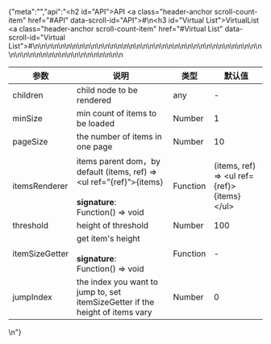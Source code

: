 {"meta":"","api":"<h2 id=\"API\">API <a class=\"header-anchor scroll-count-item\" href=\"#API\" data-scroll-id=\"API\">#</a></h2>\n<h3 id=\"Virtual List\">VirtualList <a class=\"header-anchor scroll-count-item\" href=\"#Virtual List\" data-scroll-id=\"Virtual List\">#</a></h3>\n<table>\n<thead>\n<tr>\n<th>&#x53C2;&#x6570;</th>\n<th>&#x8BF4;&#x660E;</th>\n<th>&#x7C7B;&#x578B;</th>\n<th>&#x9ED8;&#x8BA4;&#x503C;</th>\n</tr>\n</thead>\n<tbody>\n<tr>\n<td>children</td>\n<td>child node to be rendered</td>\n<td>any</td>\n<td>-</td>\n</tr>\n<tr>\n<td>minSize</td>\n<td>min count of items to be loaded</td>\n<td>Number</td>\n<td>1</td>\n</tr>\n<tr>\n<td>pageSize</td>\n<td>the number of items in one page</td>\n<td>Number</td>\n<td>10</td>\n</tr>\n<tr>\n<td>itemsRenderer</td>\n<td>items parent dom&#xFF0C;by default (items, ref) =&gt; <ul ref=\"{ref}\">{items}</ul><br><br><strong>signature</strong>:<br>Function() =&gt; void</td>\n<td>Function</td>\n<td>(items, ref) =&gt; &lt;ul ref={ref}&gt;{items}&lt;/ul&gt;</td>\n</tr>\n<tr>\n<td>threshold</td>\n<td>height of threshold</td>\n<td>Number</td>\n<td>100</td>\n</tr>\n<tr>\n<td>itemSizeGetter</td>\n<td>get item&apos;s height<br><br><strong>signature</strong>:<br>Function() =&gt; void</td>\n<td>Function</td>\n<td>-</td>\n</tr>\n<tr>\n<td>jumpIndex</td>\n<td>the index you want to jump to, set itemSizeGetter if the height of items vary</td>\n<td>Number</td>\n<td>0</td>\n</tr>\n</tbody>\n</table>\n"}